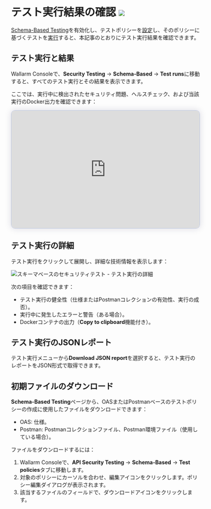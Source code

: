 # テスト実行結果の確認 <a href="../../../about-wallarm/subscription-plans/#core-subscription-plans"><img src="../../../images/security-testing-tag.svg" style="border: none;"></a>

[Schema-Based Testing](overview.md)を有効化し、テストポリシーを[設定](setup.md#configure-test-policies)し、そのポリシーに基づくテストを[実行](setup.md#docker-run)すると、本記事のとおりにテスト実行結果を確認できます。

## テスト実行と結果

Wallarm Consoleで、**Security Testing** → **Schema-Based** → **Test runs**に移動すると、すべてのテスト実行とその結果を表示できます。

ここでは、実行中に検出されたセキュリティ問題、ヘルスチェック、および当該実行のDocker出力を確認できます：

<div>
  <script async src="https://js.storylane.io/js/v2/storylane.js"></script>
  <div class="sl-embed" style="position:relative;padding-bottom:calc(57.76% + 25px);width:100%;height:0;transform:scale(1)">
    <iframe loading="lazy" class="sl-demo" src="https://wallarm.storylane.io/demo/otjzzkttaywq?embed=inline" name="sl-embed" allow="fullscreen" allowfullscreen style="position:absolute;top:0;left:0;width:100%!important;height:100%!important;border:1px solid rgba(63,95,172,0.35);box-shadow: 0px 0px 18px rgba(26, 19, 72, 0.15);border-radius:10px;box-sizing:border-box;"></iframe>
  </div>
</div>

## テスト実行の詳細

テスト実行をクリックして展開し、詳細な技術情報を表示します：

![スキーマベースのセキュリティテスト - テスト実行の詳細](../../images/vulnerability-detection/apitp-test-run-details.png)

次の項目を確認できます：

* テスト実行の健全性（仕様またはPostmanコレクションの有効性、実行の成否）。
* 実行中に発生したエラーと警告（ある場合）。
* Dockerコンテナの出力（**Copy to clipboard**機能付き）。

## テスト実行のJSONレポート

テスト実行メニューから**Download JSON report**を選択すると、テスト実行のレポートをJSON形式で取得できます。

## 初期ファイルのダウンロード

**Schema-Based Testing**ページから、OASまたはPostmanベースのテストポリシーの作成に使用したファイルをダウンロードできます：

* OAS: 仕様。
* Postman: Postmanコレクションファイル、Postman環境ファイル（使用している場合）。

ファイルをダウンロードするには：

1. Wallarm Consoleで、**API Security Testing** → **Schema-Based** → **Test policies**タブに移動します。
1. 対象のポリシーにカーソルを合わせ、編集アイコンをクリックします。ポリシー編集ダイアログが表示されます。
1. 該当するファイルのフィールドで、ダウンロードアイコンをクリックします。